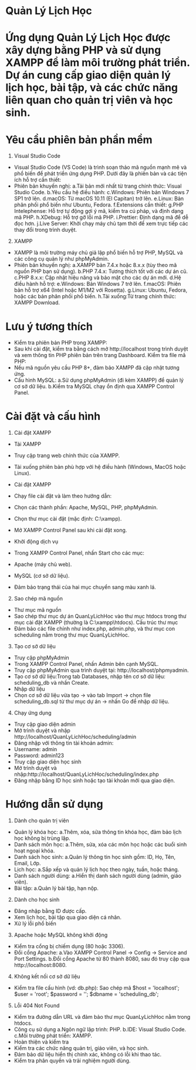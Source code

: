 # Quản Lý Lịch Học
# Ứng dụng Quản Lý Lịch Học được xây dựng bằng PHP và sử dụng XAMPP để làm môi trường phát triển. Dự án cung cấp giao diện quản lý lịch học, bài tập, và các chức năng liên quan cho quản trị viên và học sinh.
# Yêu cầu phiên bản phần mềm
1. Visual Studio Code
- Visual Studio Code (VS Code) là trình soạn thảo mã nguồn mạnh mẽ và phổ biến để phát triển ứng dụng PHP. Dưới đây là phiên bản và các tiện ích hỗ trợ cần thiết:
- Phiên bản khuyến nghị:
 a.Tải bản mới nhất từ trang chính thức: Visual Studio Code.
 b.Yêu cầu hệ điều hành:
 c.Windows: Phiên bản Windows 7 SP1 trở lên.
 d.macOS: Từ macOS 10.11 (El Capitan) trở lên.
 e.Linux: Bản phân phối phổ biến như Ubuntu, Fedora.
 f.Extensions cần thiết:
 g.PHP Intelephense: Hỗ trợ tự động gợi ý mã, kiểm tra cú pháp, và định dạng mã PHP.
 h.XDebug: Hỗ trợ gỡ lỗi mã PHP.
 i.Prettier: Định dạng mã để dễ đọc hơn.
 j.Live Server: Khởi chạy máy chủ tạm thời để xem trực tiếp các thay đổi trong trình duyệt.
2. XAMPP
- XAMPP là môi trường máy chủ giả lập phổ biến hỗ trợ PHP, MySQL và các công cụ quản lý như phpMyAdmin.
- Phiên bản khuyến nghị:
 a.XAMPP bản 7.4.x hoặc 8.x.x (tùy theo mã nguồn PHP bạn sử dụng).
 b.PHP 7.4.x: Tương thích tốt với các dự án cũ.
 c.PHP 8.x.x: Cập nhật hiệu năng và bảo mật cho các dự án mới.
 d.Hệ điều hành hỗ trợ:
 e.Windows: Bản Windows 7 trở lên.
 f.macOS: Phiên bản hỗ trợ x64 (Intel hoặc M1/M2 với Rosetta).
 g.Linux: Ubuntu, Fedora, hoặc các bản phân phối phổ biến.
 h.Tải xuống:Từ trang chính thức: XAMPP Download.
# Lưu ý tương thích
- Kiểm tra phiên bản PHP trong XAMPP:
- Sau khi cài đặt, kiểm tra bằng cách mở http://localhost trong trình duyệt và xem thông tin PHP phiên bản trên trang Dashboard.
Kiểm tra file mã PHP:
- Nếu mã nguồn yêu cầu PHP 8+, đảm bảo XAMPP đã cập nhật tương ứng.
- Cấu hình MySQL:
 a.Sử dụng phpMyAdmin (đi kèm XAMPP) để quản lý cơ sở dữ liệu.
 b.Kiểm tra MySQL chạy ổn định qua XAMPP Control Panel.
# Cài đặt và cấu hình
1. Cài đặt XAMPP
- Tải XAMPP
- Truy cập trang web chính thức của XAMPP.
- Tải xuống phiên bản phù hợp với hệ điều hành (Windows, MacOS hoặc Linux).
- Cài đặt XAMPP

- Chạy file cài đặt và làm theo hướng dẫn:
- Chọn các thành phần: Apache, MySQL, PHP, phpMyAdmin.
- Chọn thư mục cài đặt (mặc định: C:\xampp).
- Mở XAMPP Control Panel sau khi cài đặt xong.
- Khởi động dịch vụ

- Trong XAMPP Control Panel, nhấn Start cho các mục:
- Apache (máy chủ web).
- MySQL (cơ sở dữ liệu).
- Đảm bảo trạng thái của hai mục chuyển sang màu xanh lá.
2. Sao chép mã nguồn
- Thư mục mã nguồn
- Sao chép thư mục dự án QuanLyLichHoc vào thư mục htdocs trong thư mục cài đặt XAMPP (thường là C:\xampp\htdocs).
Cấu trúc thư mục
- Đảm bảo các file chính như index.php, admin.php, và thư mục con scheduling nằm trong thư mục QuanLyLichHoc.
3. Tạo cơ sở dữ liệu
- Truy cập phpMyAdmin
- Trong XAMPP Control Panel, nhấn Admin bên cạnh MySQL.
- Truy cập phpMyAdmin qua trình duyệt tại: http://localhost/phpmyadmin.
- Tạo cơ sở dữ liệu:Trong tab Databases, nhập tên cơ sở dữ liệu: scheduling_db và nhấn Create.
- Nhập dữ liệu
- Chọn cơ sở dữ liệu vừa tạo → vào tab Import → chọn file scheduling_db.sql từ thư mục dự án → nhấn Go để nhập dữ liệu.
4. Chạy ứng dụng
- Truy cập giao diện admin
- Mở trình duyệt và nhập http://localhost/QuanLyLichHoc/scheduling/admin
- Đăng nhập với thông tin tài khoản admin:
- Username: admin
- Password: admin123
- Truy cập giao diện học sinh
- Mở trình duyệt và nhập:http://localhost/QuanLyLichHoc/scheduling/index.php
- Đăng nhập bằng ID học sinh hoặc tạo tài khoản mới qua giao diện.
# Hướng dẫn sử dụng
1. Dành cho quản trị viên
- Quản lý khóa học:
 a.Thêm, xóa, sửa thông tin khóa học, đảm bảo lịch học không bị trùng lặp.
- Danh sách môn học:
 a.Thêm, sửa, xóa các môn học hoặc các buổi sinh hoạt ngoại khóa.
- Danh sách học sinh:
 a.Quản lý thông tin học sinh gồm: ID, Họ, Tên, Email, Lớp.
- Lịch học:
 a.Sắp xếp và quản lý lịch học theo ngày, tuần, hoặc tháng.
- Danh sách người dùng:
 a.Hiển thị danh sách người dùng (admin, giáo viên).
- Bài tập:
 a.Quản lý bài tập, hạn nộp.
2. Dành cho học sinh
- Đăng nhập bằng ID được cấp.
- Xem lịch học, bài tập qua giao diện cá nhân.
- Xử lý lỗi phổ biến
3. Apache hoặc MySQL không khởi động
- Kiểm tra cổng bị chiếm dụng (80 hoặc 3306).
- Đổi cổng Apache:
 a.Vào XAMPP Control Panel → Config → Service and Port Settings.
 b.Đổi cổng Apache từ 80 thành 8080, sau đó truy cập qua http://localhost:8080.
4. Không kết nối cơ sở dữ liệu
- Kiểm tra file cấu hình (vd: db.php):
Sao chép mã
$host = 'localhost';
$user = 'root'; 
$password = ''; 
$dbname = 'scheduling_db';
5. Lỗi 404 Not Found
- Kiểm tra đường dẫn URL và đảm bảo thư mục QuanLyLichHoc nằm trong htdocs.
- Công cụ sử dụng
 a.Ngôn ngữ lập trình: PHP.
 b.IDE: Visual Studio Code.
 c.Môi trường phát triển: XAMPP.
- Hoàn thiện và kiểm tra
- Kiểm tra các chức năng quản trị, giáo viên, và học sinh.
- Đảm bảo dữ liệu hiển thị chính xác, không có lỗi khi thao tác.
- Kiểm tra phân quyền và trải nghiệm người dùng.